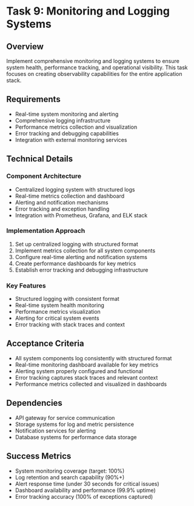# Task 9: Monitoring and Logging Systems

## Overview

Implement comprehensive monitoring and logging systems to ensure system health, performance tracking, and operational visibility. This task focuses on creating observability capabilities for the entire application stack.

## Requirements

- Real-time system monitoring and alerting
- Comprehensive logging infrastructure
- Performance metrics collection and visualization
- Error tracking and debugging capabilities
- Integration with external monitoring services

## Technical Details

### Component Architecture

- Centralized logging system with structured logs
- Real-time metrics collection and dashboard
- Alerting and notification mechanisms
- Error tracking and exception handling
- Integration with Prometheus, Grafana, and ELK stack

### Implementation Approach

1. Set up centralized logging with structured format
2. Implement metrics collection for all system components
3. Configure real-time alerting and notification systems
4. Create performance dashboards for key metrics
5. Establish error tracking and debugging infrastructure

### Key Features

- Structured logging with consistent format
- Real-time system health monitoring
- Performance metrics visualization
- Alerting for critical system events
- Error tracking with stack traces and context

## Acceptance Criteria

- All system components log consistently with structured format
- Real-time monitoring dashboard available for key metrics
- Alerting system properly configured and functional
- Error tracking captures stack traces and relevant context
- Performance metrics collected and visualized in dashboards

## Dependencies

- API gateway for service communication
- Storage systems for log and metric persistence
- Notification services for alerting
- Database systems for performance data storage

## Success Metrics

- System monitoring coverage (target: 100%)
- Log retention and search capability (90%+)
- Alert response time (under 30 seconds for critical issues)
- Dashboard availability and performance (99.9% uptime)
- Error tracking accuracy (100% of exceptions captured)
